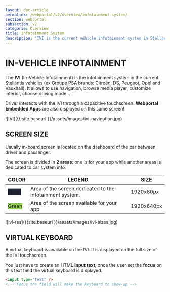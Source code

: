 ```yaml
---
layout: doc-article
permalink: /webportal/v2/overview/infotainment-system/
section: webportal
subsection: v2
categorie: Overview
title: Infotainment System
description: "IVI is the current vehicle infotainment system in Stellantis, ex Groupe PSA, vehicles (Citroën, DS, Peugeot, Opel and Vauxhall)."
---
```


# IN-VEHICLE INFOTAINMENT

The **IVI** (In-Vehicle Infotainment) is the infotainment system 
in the current Stellantis vehicles (ex Groupe PSA brands: Citroën, DS, Peugeot, Opel and Vauxhall). It allows to use navigation, browse media player, customize interior, choose driving mode...

Driver interacts with the IVI through a capacitive touchscreen. **Webportal Embedded Apps** are also displayed on this same screen! 

![IVI]({{ site.baseurl }}/assets/images/ivi-navigation.jpg)



## SCREEN SIZE

Usually in-board screen is located on the dashboard of the car between driver and passenger.

The screen is divided in **2 areas**: one is for your app while another areas is dedicated to car system info.


<table class="largertable">
  <thead>
    <tr>
      <th>COLOR</th>
      <th>LEGEND</th>
      <th>SIZE</th>
    </tr>
  </thead>
  <tbody>
    <tr>
      <td><span class="verb get" style="background-color:#1E2335 !important">&nbsp;Blue&nbsp;</span></td>
      <td>Area of the screen dedicated to the infotainment system.</td>
      <td>1920x80px</td>
    </tr>
    <tr>
      <td><span class="verb post" style="background-color:#94CE58 !important">Green</span></td>
      <td>Area of the screen available for your app</td>
      <td>1920x640px</td>
    </tr>
  </tbody>
</table>


![ivi-res]({{site.baseurl }}/assets/images/ivi-sizes.jpg)

## VIRTUAL KEYBOARD

A virtual keyboard is available on the IVI. It is displayed on the full size of the IVI touchscreen.

You just have to create an HTML **input text**, once the user set the **focus** on this text field the virtual keyboard is displayed.

```html
<input type="text" />
<!-- Focus the field will make the keyboard to show-up -->
```

